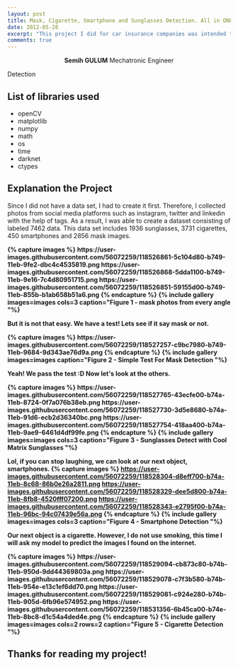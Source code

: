 ```yaml
---
layout: post
title: Mask, Cigarette, Smartphone and Sunglasses Detection. All in ONE!
date: 2012-05-28
excerpt: "This project I did for car insurance companies was intended to be used in in-car cameras."
comments: true
---
```

    
<center><b>Semih GULUM</b>    Mechatronic Engineer </center>

Detection

## List of libraries used
* openCV
* matplotlib
* numpy
* math
* os
* time
* darknet
* ctypes


## Explanation the Project

Since I did not have a data set, I had to create it first. Therefore, I collected photos from social media platforms such as instagram, twitter and linkedin with the help of tags. As a result, I was able to create a dataset consisting of labeled 7462 data. This data set includes 1936 sunglasses, 3731 cigarettes, 450 smartphones and 2856 mask images.

<b>
{% capture images %}
	https://user-images.githubusercontent.com/56072259/118526861-5c104d80-b749-11eb-9fe2-dbc4c4535819.png
	https://user-images.githubusercontent.com/56072259/118526868-5dda1100-b749-11eb-9e16-7c4d80951715.png
	https://user-images.githubusercontent.com/56072259/118526851-59155d00-b749-11eb-855b-b1ab658b51a6.png
{% endcapture %}
{% include gallery images=images cols=3 caption="Figure 1 - mask photos from every angle "%}
<b>

But it is not that easy. We have a test! Lets see if it say mask or not.

<b>
{% capture images %}
	https://user-images.githubusercontent.com/56072259/118527257-c9bc7980-b749-11eb-9684-9d343ae76d9a.png
{% endcapture %}
{% include gallery images=images caption="Figure 2 - Simple Test For Mask Detection "%}
<b>


Yeah! We pass the test :D Now let's look at the others. 

<b>
{% capture images %}
	https://user-images.githubusercontent.com/56072259/118527765-43ecfe00-b74a-11eb-8724-0f7a076b38eb.png
	https://user-images.githubusercontent.com/56072259/118527730-3d5e8680-b74a-11eb-91d6-ecb2d36340bc.png
	https://user-images.githubusercontent.com/56072259/118527754-418aa400-b74a-11eb-9ae9-6461d4df99fe.png
{% endcapture %}
{% include gallery images=images cols=3 caption="Figure 3 - Sunglasses Detect with Cool Matrix Sunglasses "%}
<b>

Lol, if you can stop laughing, we can look at our next object, smartphones.
<b>
{% capture images %}
	https://user-images.githubusercontent.com/56072259/118528304-d8eff700-b74a-11eb-8c68-86b0e26a2811.png
	https://user-images.githubusercontent.com/56072259/118528329-dee5d800-b74a-11eb-8fb8-4520fff07200.png
	https://user-images.githubusercontent.com/56072259/118528343-e2795f00-b74a-11eb-96bc-94c07439e56a.png
{% endcapture %}
{% include gallery images=images cols=3 caption="Figure 4 - Smartphone Detection "%}
<b>

Our next object is a cigarette. However, I do not use smoking, this time I will ask my model to predict the images I found on the internet.

<b>
{% capture images %}
	https://user-images.githubusercontent.com/56072259/118529094-cb873c80-b74b-11eb-950d-9dd44369803a.png
	https://user-images.githubusercontent.com/56072259/118529078-c7f3b580-b74b-11eb-954e-e13c1ef6dd70.png
	https://user-images.githubusercontent.com/56072259/118529081-c924e280-b74b-11eb-905d-6fb96e574952.png
	https://user-images.githubusercontent.com/56072259/118531356-6b45ca00-b74e-11eb-8bc8-d1c54a4ded4e.png
{% endcapture %}
{% include gallery images=images cols=2 rows=2 caption="Figure 5 - Cigarette Detection "%}
<b>




## Thanks for reading my project!